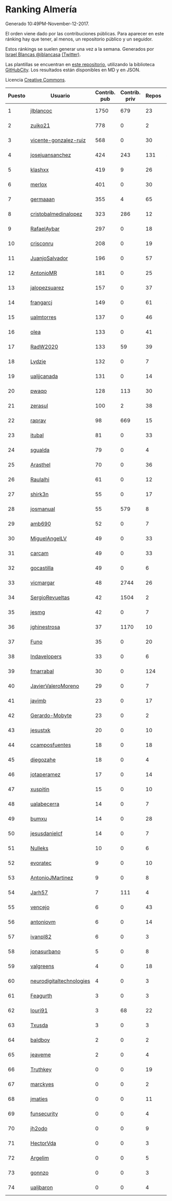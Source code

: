 # Ranking Almería

Generado 10:49PM-November-12-2017.

El orden viene dado por las contribuciones públicas. Para aparecer en este ránking hay que tener, al menos, un repositorio público y un seguidor.

Estos ránkings se suelen generar una vez a la semana. Generados por [Israel Blancas @iblancasa](https://github.com/iblancasa/) [(Twitter)](https://twitter.com/iblancasa).

Las plantillas se encuentran en [este repositorio](https://github.com/iblancasa/GH-Spanish-Ranking), utilizando la biblioteca [GitHubCity](https://github.com/iblancasa/GitHubCity). Los resultados están disponibles en MD y en JSON.

Licencia [Creative Commons](https://creativecommons.org/licenses/by/4.0/).

| Puesto   |  Usuario  | Contrib. pub | Contrib. priv |Repos| Followers | Desde |  Avatar  |
|----------|-----------|--------------|---------------|-----|-----------|-------|----------|
|1|[jlblancoc](https://github.com/jlblancoc)|1750|679|23|150|2013-09-19|![jlblancoc](https://avatars3.githubusercontent.com/u/5497818)|
|2|[zuiko21](https://github.com/zuiko21)|778|0|2|2|2012-12-28|![zuiko21](https://avatars0.githubusercontent.com/u/3143243)|
|3|[vicente-gonzalez-ruiz](https://github.com/vicente-gonzalez-ruiz)|568|0|30|20|2015-01-22|![vicente-gonzalez-ruiz](https://avatars3.githubusercontent.com/u/10660795)|
|4|[josejuansanchez](https://github.com/josejuansanchez)|424|243|131|49|2011-07-01|![josejuansanchez](https://avatars3.githubusercontent.com/u/888481)|
|5|[klashxx](https://github.com/klashxx)|419|9|26|18|2010-07-28|![klashxx](https://avatars3.githubusercontent.com/u/346759)|
|6|[merlox](https://github.com/merlox)|401|0|30|14|2015-07-18|![merlox](https://avatars0.githubusercontent.com/u/13392096)|
|7|[germaaan](https://github.com/germaaan)|355|4|65|118|2013-09-23|![germaaan](https://avatars2.githubusercontent.com/u/5518719)|
|8|[cristobalmedinalopez](https://github.com/cristobalmedinalopez)|323|286|12|19|2015-03-05|![cristobalmedinalopez](https://avatars1.githubusercontent.com/u/11335170)|
|9|[RafaelAybar](https://github.com/RafaelAybar)|297|0|18|15|2016-08-24|![RafaelAybar](https://avatars0.githubusercontent.com/u/21227176)|
|10|[crisconru](https://github.com/crisconru)|208|0|19|20|2013-10-09|![crisconru](https://avatars3.githubusercontent.com/u/5649085)|
|11|[JuanjoSalvador](https://github.com/JuanjoSalvador)|196|0|57|54|2013-07-21|![JuanjoSalvador](https://avatars2.githubusercontent.com/u/5058655)|
|12|[AntonioMR](https://github.com/AntonioMR)|181|0|25|6|2014-05-13|![AntonioMR](https://avatars0.githubusercontent.com/u/7569487)|
|13|[jalopezsuarez](https://github.com/jalopezsuarez)|157|0|37|12|2010-05-18|![jalopezsuarez](https://avatars1.githubusercontent.com/u/280283)|
|14|[frangarcj](https://github.com/frangarcj)|149|0|61|49|2010-09-15|![frangarcj](https://avatars2.githubusercontent.com/u/399894)|
|15|[ualmtorres](https://github.com/ualmtorres)|137|0|46|13|2012-11-21|![ualmtorres](https://avatars0.githubusercontent.com/u/2856222)|
|16|[olea](https://github.com/olea)|133|0|41|44|2009-10-18|![olea](https://avatars1.githubusercontent.com/u/141267)|
|17|[RadW2020](https://github.com/RadW2020)|133|59|39|17|2014-08-24|![RadW2020](https://avatars2.githubusercontent.com/u/8538542)|
|18|[Lydzje](https://github.com/Lydzje)|132|0|7|3|2016-02-20|![Lydzje](https://avatars2.githubusercontent.com/u/17357136)|
|19|[ualjjcanada](https://github.com/ualjjcanada)|131|0|14|9|2015-04-16|![ualjjcanada](https://avatars2.githubusercontent.com/u/11983068)|
|20|[pwaqo](https://github.com/pwaqo)|128|113|30|15|2012-06-30|![pwaqo](https://avatars0.githubusercontent.com/u/1909548)|
|21|[zerasul](https://github.com/zerasul)|100|2|38|25|2013-11-29|![zerasul](https://avatars2.githubusercontent.com/u/6067824)|
|22|[raprav](https://github.com/raprav)|98|669|15|17|2009-03-12|![raprav](https://avatars2.githubusercontent.com/u/62855)|
|23|[itubal](https://github.com/itubal)|81|0|33|7|2008-05-29|![itubal](https://avatars2.githubusercontent.com/u/11919)|
|24|[sgualda](https://github.com/sgualda)|79|0|4|4|2016-06-16|![sgualda](https://avatars0.githubusercontent.com/u/19980894)|
|25|[Arasthel](https://github.com/Arasthel)|70|0|36|78|2010-11-14|![Arasthel](https://avatars3.githubusercontent.com/u/480955)|
|26|[Raulalhi](https://github.com/Raulalhi)|61|0|12|3|2015-12-01|![Raulalhi](https://avatars3.githubusercontent.com/u/16103966)|
|27|[shirk3n](https://github.com/shirk3n)|55|0|17|2|2014-01-27|![shirk3n](https://avatars3.githubusercontent.com/u/6516842)|
|28|[josmanual](https://github.com/josmanual)|55|579|8|2|2015-02-23|![josmanual](https://avatars2.githubusercontent.com/u/11162684)|
|29|[amb690](https://github.com/amb690)|52|0|7|3|2016-03-15|![amb690](https://avatars0.githubusercontent.com/u/17849212)|
|30|[MiguelAngelLV](https://github.com/MiguelAngelLV)|49|0|33|14|2011-02-25|![MiguelAngelLV](https://avatars0.githubusercontent.com/u/638110)|
|31|[carcam](https://github.com/carcam)|49|0|33|15|2012-05-01|![carcam](https://avatars1.githubusercontent.com/u/1695138)|
|32|[gocastilla](https://github.com/gocastilla)|49|0|6|7|2016-07-20|![gocastilla](https://avatars2.githubusercontent.com/u/20567140)|
|33|[vicmargar](https://github.com/vicmargar)|48|2744|26|25|2008-11-18|![vicmargar](https://avatars2.githubusercontent.com/u/35163)|
|34|[SergioRevueltas](https://github.com/SergioRevueltas)|42|1504|2|9|2014-03-12|![SergioRevueltas](https://avatars3.githubusercontent.com/u/6931657)|
|35|[jesmg](https://github.com/jesmg)|42|0|7|10|2014-06-25|![jesmg](https://avatars1.githubusercontent.com/u/7987855)|
|36|[jghinestrosa](https://github.com/jghinestrosa)|37|1170|10|6|2014-03-20|![jghinestrosa](https://avatars0.githubusercontent.com/u/7010036)|
|37|[Funo](https://github.com/Funo)|35|0|20|2|2013-09-10|![Funo](https://avatars3.githubusercontent.com/u/5426414)|
|38|[Indavelopers](https://github.com/Indavelopers)|33|0|6|13|2012-09-06|![Indavelopers](https://avatars1.githubusercontent.com/u/2288761)|
|39|[fmarrabal](https://github.com/fmarrabal)|30|0|124|5|2012-11-09|![fmarrabal](https://avatars1.githubusercontent.com/u/2758972)|
|40|[JavierValeroMoreno](https://github.com/JavierValeroMoreno)|29|0|7|2|2015-10-03|![JavierValeroMoreno](https://avatars3.githubusercontent.com/u/14955857)|
|41|[javimb](https://github.com/javimb)|23|0|17|19|2012-02-05|![javimb](https://avatars1.githubusercontent.com/u/1410846)|
|42|[Gerardo-Mobyte](https://github.com/Gerardo-Mobyte)|23|0|2|3|2015-12-12|![Gerardo-Mobyte](https://avatars2.githubusercontent.com/u/16266332)|
|43|[jesustxk](https://github.com/jesustxk)|20|0|10|9|2014-07-01|![jesustxk](https://avatars2.githubusercontent.com/u/8038664)|
|44|[ccamposfuentes](https://github.com/ccamposfuentes)|18|0|18|8|2013-12-16|![ccamposfuentes](https://avatars2.githubusercontent.com/u/6200116)|
|45|[diegozahe](https://github.com/diegozahe)|18|0|4|4|2016-09-02|![diegozahe](https://avatars3.githubusercontent.com/u/21882800)|
|46|[jotaperamez](https://github.com/jotaperamez)|17|0|14|10|2015-01-13|![jotaperamez](https://avatars0.githubusercontent.com/u/10507381)|
|47|[xuspitin](https://github.com/xuspitin)|15|0|10|5|2014-09-12|![xuspitin](https://avatars0.githubusercontent.com/u/8753302)|
|48|[ualabecerra](https://github.com/ualabecerra)|14|0|7|9|2011-01-11|![ualabecerra](https://avatars0.githubusercontent.com/u/558072)|
|49|[bumxu](https://github.com/bumxu)|14|0|28|6|2012-05-15|![bumxu](https://avatars3.githubusercontent.com/u/1742635)|
|50|[jesusdanielcf](https://github.com/jesusdanielcf)|14|0|7|7|2014-10-29|![jesusdanielcf](https://avatars3.githubusercontent.com/u/9446825)|
|51|[Nulleks](https://github.com/Nulleks)|10|0|6|2|2016-02-23|![Nulleks](https://avatars2.githubusercontent.com/u/17429698)|
|52|[evoratec](https://github.com/evoratec)|9|0|10|2|2010-11-21|![evoratec](https://avatars3.githubusercontent.com/u/490450)|
|53|[AntonioJMartinez](https://github.com/AntonioJMartinez)|9|0|8|9|2013-01-30|![AntonioJMartinez](https://avatars2.githubusercontent.com/u/3426426)|
|54|[Jarh57](https://github.com/Jarh57)|7|111|4|6|2013-02-12|![Jarh57](https://avatars0.githubusercontent.com/u/3541308)|
|55|[vencejo](https://github.com/vencejo)|6|0|43|17|2013-05-11|![vencejo](https://avatars0.githubusercontent.com/u/4402394)|
|56|[antoniovm](https://github.com/antoniovm)|6|0|14|8|2014-03-17|![antoniovm](https://avatars3.githubusercontent.com/u/6975327)|
|57|[ivanpl82](https://github.com/ivanpl82)|6|0|3|6|2016-04-13|![ivanpl82](https://avatars2.githubusercontent.com/u/18446323)|
|58|[jonasurbano](https://github.com/jonasurbano)|5|0|8|9|2011-07-31|![jonasurbano](https://avatars3.githubusercontent.com/u/950088)|
|59|[valgreens](https://github.com/valgreens)|4|0|18|20|2011-07-08|![valgreens](https://avatars2.githubusercontent.com/u/903263)|
|60|[neurodigitaltechnologies](https://github.com/neurodigitaltechnologies)|4|0|3|3|2013-12-28|![neurodigitaltechnologies](https://avatars3.githubusercontent.com/u/6275593)|
|61|[Feagurth](https://github.com/Feagurth)|3|0|3|7|2013-11-21|![Feagurth](https://avatars3.githubusercontent.com/u/6003799)|
|62|[louri91](https://github.com/louri91)|3|68|22|19|2014-11-16|![louri91](https://avatars1.githubusercontent.com/u/9786318)|
|63|[Txusda](https://github.com/Txusda)|3|0|3|2|2016-04-05|![Txusda](https://avatars1.githubusercontent.com/u/18284949)|
|64|[baldboy](https://github.com/baldboy)|2|0|2|5|2011-01-03|![baldboy](https://avatars0.githubusercontent.com/u/545420)|
|65|[jeaveme](https://github.com/jeaveme)|2|0|4|12|2014-04-17|![jeaveme](https://avatars3.githubusercontent.com/u/7329741)|
|66|[Truthkey](https://github.com/Truthkey)|0|0|19|5|2011-01-15|![Truthkey](https://avatars1.githubusercontent.com/u/565739)|
|67|[marckyes](https://github.com/marckyes)|0|0|2|2|2010-09-27|![marckyes](https://avatars3.githubusercontent.com/u/417513)|
|68|[jmaties](https://github.com/jmaties)|0|0|11|7|2009-07-30|![jmaties](https://avatars0.githubusercontent.com/u/110144)|
|69|[funsecurity](https://github.com/funsecurity)|0|0|4|10|2014-03-30|![funsecurity](https://avatars1.githubusercontent.com/u/7109970)|
|70|[jh2odo](https://github.com/jh2odo)|0|0|9|2|2014-05-06|![jh2odo](https://avatars0.githubusercontent.com/u/7497387)|
|71|[HectorVda](https://github.com/HectorVda)|0|0|3|7|2014-06-04|![HectorVda](https://avatars1.githubusercontent.com/u/7792924)|
|72|[Argelim](https://github.com/Argelim)|0|0|5|2|2014-08-11|![Argelim](https://avatars2.githubusercontent.com/u/8420048)|
|73|[gonnzo](https://github.com/gonnzo)|0|0|3|2|2015-09-30|![gonnzo](https://avatars3.githubusercontent.com/u/14915357)|
|74|[ualjbaron](https://github.com/ualjbaron)|0|0|4|3|2016-02-01|![ualjbaron](https://avatars0.githubusercontent.com/u/17000909)|
